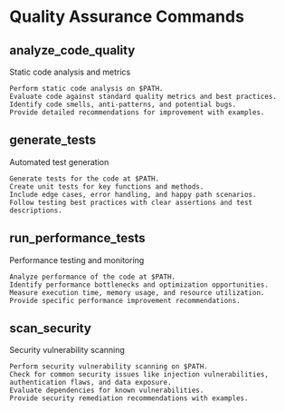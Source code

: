 # Quality Assurance Commands

## analyze_code_quality

Static code analysis and metrics

```prompt
Perform static code analysis on $PATH.
Evaluate code against standard quality metrics and best practices.
Identify code smells, anti-patterns, and potential bugs.
Provide detailed recommendations for improvement with examples.
```

## generate_tests

Automated test generation

```prompt
Generate tests for the code at $PATH.
Create unit tests for key functions and methods.
Include edge cases, error handling, and happy path scenarios.
Follow testing best practices with clear assertions and test descriptions.
```

## run_performance_tests

Performance testing and monitoring

```prompt
Analyze performance of the code at $PATH.
Identify performance bottlenecks and optimization opportunities.
Measure execution time, memory usage, and resource utilization.
Provide specific performance improvement recommendations.
```

## scan_security

Security vulnerability scanning

```prompt
Perform security vulnerability scanning on $PATH.
Check for common security issues like injection vulnerabilities, authentication flaws, and data exposure.
Evaluate dependencies for known vulnerabilities.
Provide security remediation recommendations with examples.
```
